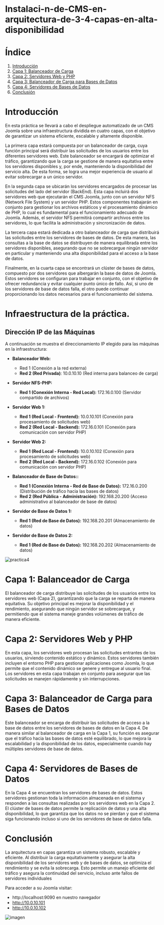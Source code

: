 # Instalaci-n-de-CMS-en-arquitectura-de-3-4-capas-en-alta-disponibilidad
# Índice

1. [Introducción](#introducción)
2. [Capa 1: Balanceador de Carga](#capa-1-balanceador-de-carga)
3. [Capa 2: Servidores Web y PHP](#capa-2-servidores-web-y-php)
4. [Capa 3: Balanceador de Carga para Bases de Datos](#capa-3-balanceador-de-carga-para-bases-de-datos)
5. [Capa 4: Servidores de Bases de Datos](#capa-4-servidores-de-bases-de-datos)
6. [Conclusión](#conclusión)

# Introducción
En esta práctica se llevará a cabo el despliegue automatizado de un CMS Joomla sobre una infraestructura dividida en cuatro capas, con el objetivo de garantizar un sistema eficiente, escalable y altamente disponible.

La primera capa estará compuesta por un balanceador de carga, cuya función principal será distribuir las solicitudes de los usuarios entre los diferentes servidores web. Este balanceador se encargará de optimizar el tráfico, garantizando que la carga se gestione de manera equitativa entre los servidores disponibles y, por ende, manteniendo la disponibilidad del servicio alta. De esta forma, se logra una mejor experiencia de usuario al evitar sobrecargar a un único servidor.

En la segunda capa se ubicarán los servidores encargados de procesar las solicitudes del lado del servidor (BackEnd). Esta capa incluirá dos servidores web que ejecutarán el CMS Joomla, junto con un servidor NFS (Network File System) y un servidor PHP. Estos componentes trabajarán en conjunto para gestionar los archivos estáticos y el procesamiento dinámico de PHP, lo cual es fundamental para el funcionamiento adecuado de Joomla. Además, el servidor NFS permitirá compartir archivos entre los servidores, lo que facilita la administración y sincronización de datos.

La tercera capa estará dedicada a otro balanceador de carga que distribuirá las solicitudes entre los servidores de bases de datos. De esta manera, las consultas a la base de datos se distribuyen de manera equilibrada entre los servidores disponibles, asegurando que no se sobrecargue ningún servidor en particular y manteniendo una alta disponibilidad para el acceso a la base de datos.

Finalmente, en la cuarta capa se encontrará un clúster de bases de datos, compuesto por dos servidores que albergarán la base de datos de Joomla. Estos servidores se configuran para trabajar en conjunto, con el objetivo de ofrecer redundancia y evitar cualquier punto único de fallo. Así, si uno de los servidores de base de datos falla, el otro puede continuar proporcionando los datos necesarios para el funcionamiento del sistema.

# Infraestructura de la práctica.
## Dirección IP de las Máquinas

A continuación se muestra el direccionamiento IP elegido para las máquinas en la infraestructura:

- **Balanceador Web:**
  - Red 1 (Conexión a la red externa)
  - **Red 2 (Red Privada)**: 10.0.10.10 (Red interna para balanceo de carga)

- **Servidor NFS-PHP:**
  - **Red 1 (Conexión Interna - Red Local):** 172.16.0.100 (Servidor compartido de archivos)

- **Servidor Web 1:**
  - **Red 1 (Red Local - Frontend):** 10.0.10.101 (Conexión para procesamiento de solicitudes web)
  - **Red 2 (Red Local - Backend):** 172.16.0.101 (Conexión para comunicación con servidor PHP)

- **Servidor Web 2:**
  - **Red 1 (Red Local - Frontend):** 10.0.10.102 (Conexión para procesamiento de solicitudes web)
  - **Red 2 (Red Local - Backend):** 172.16.0.102 (Conexión para comunicación con servidor PHP)

- **Balanceador de Base de Datos::**
  - **Red 1 (Conexión Interna - Red de Base de Datos):** 172.16.0.200 (Distribución de tráfico hacia las bases de datos)
  - **Red 2 (Red Pública - Administración):** 192.168.20.200 (Acceso administrativo al balanceador de base de datos)

- **Servidor de Base de Datos 1:**
  - **Red 1 (Red de Base de Datos):** 192.168.20.201 (Almacenamiento de datos)

- **Servidor de Base de Datos 2:**
  - **Red 1 (Red de Base de Datos):** 192.168.20.202 (Almacenamiento de datos)

  
 
![practica4](https://github.com/user-attachments/assets/d1cfd4c0-a6db-4859-b946-1356f4160150)


# Capa 1: Balanceador de Carga
El balanceador de carga distribuye las solicitudes de los usuarios entre los servidores web (Capa 2), garantizando que la carga se reparta de manera equitativa. Su objetivo principal es mejorar la disponibilidad y el rendimiento, asegurando que ningún servidor se sobrecargue, y permitiendo que el sistema maneje grandes volúmenes de tráfico de manera eficiente.

# Capa 2: Servidores Web y PHP
En esta capa, los servidores web procesan las solicitudes entrantes de los usuarios, sirviendo contenido estático y dinámico. Estos servidores también incluyen el entorno PHP para gestionar aplicaciones como Joomla, lo que permite que el contenido dinámico se genere y entregue al usuario final. Los servidores en esta capa trabajan en conjunto para asegurar que las solicitudes se manejen rápidamente y sin interrupciones.

# Capa 3: Balanceador de Carga para Bases de Datos
Este balanceador se encarga de distribuir las solicitudes de acceso a la base de datos entre los servidores de bases de datos en la Capa 4. De manera similar al balanceador de carga en la Capa 1, su función es asegurar que el tráfico hacia las bases de datos esté equilibrado, lo que mejora la escalabilidad y la disponibilidad de los datos, especialmente cuando hay múltiples servidores de base de datos.

# Capa 4: Servidores de Bases de Datos
En la Capa 4 se encuentran los servidores de bases de datos. Estos servidores gestionan toda la información almacenada en el sistema y responden a las consultas realizadas por los servidores web en la Capa 2. El clúster de bases de datos permite la replicación de datos y una alta disponibilidad, lo que garantiza que los datos no se pierdan y que el sistema siga funcionando incluso si uno de los servidores de base de datos falla.

# Conclusión
La arquitectura en capas garantiza un sistema robusto, escalable y eficiente. Al distribuir la carga equitativamente y asegurar la alta disponibilidad de los servidores web y de bases de datos, se optimiza el rendimiento y se evita la sobrecarga. Esto permite un manejo eficiente del tráfico y asegura la continuidad del servicio, incluso ante fallos de servidores individuales

Para acceder a su Joomla visitar:
- http://localhost:9090 en nuestro navegador
- http://10.0.10.101
- http://10.0.10.102

![imagen](https://github.com/user-attachments/assets/154f89f7-482a-4bc5-871b-435f2c1e07f6)

